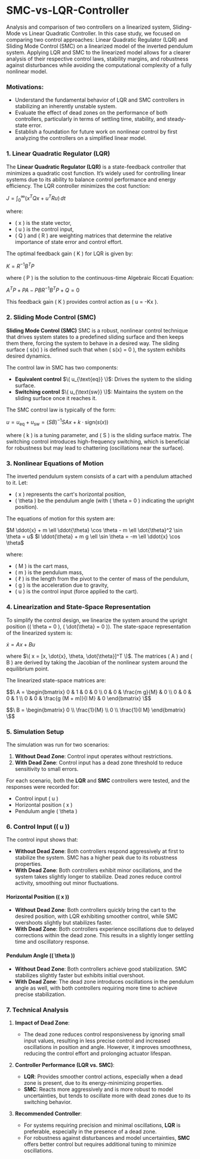# SMC-vs-LQR-Controller
Analysis and comparison of two controllers on a linearized system, Sliding-Mode vs Linear Quadratic Controller. In this case study, we focused on comparing two control approaches: Linear Quadratic Regulator (LQR) and Sliding Mode Control (SMC) on a linearized model of the inverted pendulum system. Applying LQR and SMC to the linearized model allows for a clearer analysis of their respective control laws, stability margins, and robustness against disturbances while avoiding the computational complexity of a fully nonlinear model.

### Motivations:
- Understand the fundamental behavior of LQR and SMC controllers in stabilizing an inherently unstable system.
- Evaluate the effect of dead zones on the performance of both controllers, particularly in terms of settling time, stability, and steady-state error.
- Establish a foundation for future work on nonlinear control by first analyzing the controllers on a simplified linear model.


### 1. Linear Quadratic Regulator (LQR)

The **Linear Quadratic Regulator (LQR)** is a state-feedback controller that minimizes a quadratic cost function. It’s widely used for controlling linear systems due to its ability to balance control performance and energy efficiency. The LQR controller minimizes the cost function:

$J = \int_0^{\infty} (x^T Q x + u^T R u) \, dt$

where:
- \( x \) is the state vector,
- \( u \) is the control input,
- \( Q \) and \( R \) are weighting matrices that determine the relative importance of state error and control effort.

The optimal feedback gain \( K \) for LQR is given by:

$K = R^{-1} B^T P$

where \( P \) is the solution to the continuous-time Algebraic Riccati Equation:

$A^T P + PA - PBR^{-1}B^T P + Q = 0$

This feedback gain \( K \) provides control action as \( u = -Kx \).



### 2. Sliding Mode Control (SMC)

**Sliding Mode Control (SMC)** 
SMC is a robust, nonlinear control technique that drives system states to a predefined sliding surface and then keeps them there, forcing the system to behave in a desired way. The sliding surface \( s(x) \) is defined such that when \( s(x) = 0 \), the system exhibits desired dynamics.

The control law in SMC has two components:
- **Equivalent control** $\( u_{\text{eq}} \)$: Drives the system to the sliding surface.
- **Switching control** $\( u_{\text{sw}} \)$: Maintains the system on the sliding surface once it reaches it.

The SMC control law is typically of the form:

$u = u_{\text{eq}} + u_{\text{sw}} = (S B)^{-1} S A x + k \cdot \text{sign}(s(x))$

where \( k \) is a tuning parameter, and \( S \) is the sliding surface matrix. The switching control introduces high-frequency switching, which is beneficial for robustness but may lead to chattering (oscillations near the surface).


### 3. Nonlinear Equations of Motion

The inverted pendulum system consists of a cart with a pendulum attached to it. Let:
- \( x \) represents the cart's horizontal position,
- \( \theta \) be the pendulum angle (with \( \theta = 0 \) indicating the upright position).

The equations of motion for this system are:

$M \ddot{x} + m \ell \ddot{\theta} \cos \theta - m \ell \dot{\theta}^2 \sin \theta = u$
$I \ddot{\theta} + m g \ell \sin \theta = -m \ell \ddot{x} \cos \theta$

where:
- \( M \) is the cart mass,
- \( m \) is the pendulum mass,
- \( $\ell$ \) is the length from the pivot to the center of mass of the pendulum,
- \( g \) is the acceleration due to gravity,
- \( u \) is the control input (force applied to the cart).

### 4. Linearization and State-Space Representation

To simplify the control design, we linearize the system around the upright position (\( \theta = 0 \), \( \dot{\theta} = 0 \)). The state-space representation of the linearized system is:

$\dot{x} = A x + B u$

where $\( x = [x, \dot{x}, \theta, \dot{\theta}]^T \)$. The matrices \( A \) and \( B \) are derived by taking the Jacobian of the nonlinear system around the equilibrium point.

The linearized state-space matrices are:

$$\
A = 
\begin{bmatrix} 
  0 & 1 & 0 & 0 \\ 
  0 & 0 & \frac{m g}{M} & 0 \\ 
  0 & 0 & 0 & 1 \\ 
  0 & 0 & \frac{g (M + m)}{l M} & 0 
\end{bmatrix}
\$$

$$\
B = 
\begin{bmatrix} 
  0 \\ 
  \frac{1}{M} \\ 
  0 \\ 
  \frac{1}{l M} 
\end{bmatrix}
\$$



### 5. Simulation Setup

The simulation was run for two scenarios:
1. **Without Dead Zone**: Control input operates without restrictions.
2. **With Dead Zone**: Control input has a dead zone threshold to reduce sensitivity to small errors.

For each scenario, both the **LQR** and **SMC** controllers were tested, and the responses were recorded for:
- Control input \( u \)
- Horizontal position \( x \)
- Pendulum angle \( \theta \)


### 6. Control Input (\( u \))

The control input shows that:
- **Without Dead Zone**: Both controllers respond aggressively at first to stabilize the system. SMC has a higher peak due to its robustness properties.
- **With Dead Zone**: Both controllers exhibit minor oscillations, and the system takes slightly longer to stabilize. Dead zones reduce control activity, smoothing out minor fluctuations.

#### Horizontal Position (\( x \))

- **Without Dead Zone**: Both controllers quickly bring the cart to the desired position, with LQR exhibiting smoother control, while SMC overshoots slightly but stabilizes faster.
- **With Dead Zone**: Both controllers experience oscillations due to delayed corrections within the dead zone. This results in a slightly longer settling time and oscillatory response.

#### Pendulum Angle (\( \theta \))

- **Without Dead Zone**: Both controllers achieve good stabilization. SMC stabilizes slightly faster but exhibits initial overshoot.
- **With Dead Zone**: The dead zone introduces oscillations in the pendulum angle as well, with both controllers requiring more time to achieve precise stabilization.

### 7. Technical Analysis

1. **Impact of Dead Zone**:
   - The dead zone reduces control responsiveness by ignoring small input values, resulting in less precise control and increased oscillations in position and angle. However, it improves smoothness, reducing the control effort and prolonging actuator lifespan.

2. **Controller Performance (LQR vs. SMC)**:
   - **LQR**: Provides smoother control actions, especially when a dead zone is present, due to its energy-minimizing properties.
   - **SMC**: Reacts more aggressively and is more robust to model uncertainties, but tends to oscillate more with dead zones due to its switching behavior.

3. **Recommended Controller**:
   - For systems requiring precision and minimal oscillations, **LQR** is preferable, especially in the presence of a dead zone.
   - For robustness against disturbances and model uncertainties, **SMC** offers better control but requires additional tuning to minimize oscillations.



